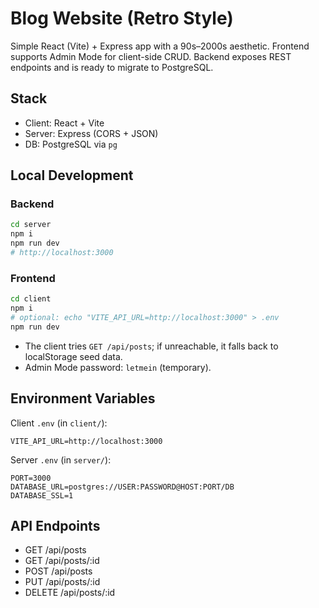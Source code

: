 # Blog Website (Retro Style)

Simple React (Vite) + Express app with a 90s–2000s aesthetic. Frontend supports Admin Mode for client-side CRUD. Backend exposes REST endpoints and is ready to migrate to PostgreSQL.

## Stack

- Client: React + Vite
- Server: Express (CORS + JSON)
- DB: PostgreSQL via `pg`

## Local Development

### Backend

```bash
cd server
npm i
npm run dev
# http://localhost:3000
```

### Frontend

```bash
cd client
npm i
# optional: echo "VITE_API_URL=http://localhost:3000" > .env
npm run dev
```

- The client tries `GET /api/posts`; if unreachable, it falls back to localStorage seed data.
- Admin Mode password: `letmein` (temporary).

## Environment Variables

Client `.env` (in `client/`):

```
VITE_API_URL=http://localhost:3000
```

Server `.env` (in `server/`):

```
PORT=3000
DATABASE_URL=postgres://USER:PASSWORD@HOST:PORT/DB
DATABASE_SSL=1
```

## API Endpoints

- GET /api/posts
- GET /api/posts/:id
- POST /api/posts
- PUT /api/posts/:id
- DELETE /api/posts/:id
